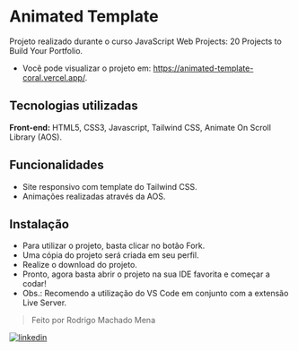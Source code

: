 # Animated Template

Projeto realizado durante o curso JavaScript Web Projects: 20 Projects to Build Your Portfolio.

- Você pode visualizar o projeto em: https://animated-template-coral.vercel.app/.

## Tecnologias utilizadas

**Front-end:** HTML5, CSS3, Javascript, Tailwind CSS, Animate On Scroll Library (AOS).

## Funcionalidades

- Site responsivo com template do Tailwind CSS.
- Animações realizadas através da AOS.

## Instalação

- Para utilizar o projeto, basta clicar no botão Fork.
- Uma cópia do projeto será criada em seu perfil.
- Realize o download do projeto.
- Pronto, agora basta abrir o projeto na sua IDE favorita e começar a codar!
- Obs.: Recomendo a utilização do VS Code em conjunto com a extensão Live Server.

> Feito por Rodrigo Machado Mena

[![linkedin](https://img.shields.io/badge/linkedin-0A66C2?style=for-the-badge&logo=linkedin&logoColor=white)](https://www.linkedin.com/in/rmmena/)

